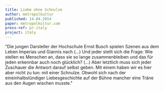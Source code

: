 ```yaml
---
title: Liebe ohne Schnulze
author: metropolkultur
published: 14.04.2014
paper: metropolkultur.com
press-ref: pr-italy
project: italy
---
```


"Die jungen Darsteller der Hochschule Ernst Busch spielen Szenen aus dem Leben Imperias und Giannis nach (...) Und jeder stellt sich die Frage: Wie stellen es Menschen an, dass sie so lange zusammenbleiben und das für jeden erkennbar auch noch glücklich? (...) Aber letztlich muss sich jeder Zuschauer die Antwort darauf selbst geben. Mit einem haben wir es hier aber nicht zu tun: mit einer Schnulze. Obwohl sich nach der eineinhalbstündiger Liebesgeschichte auf der Bühne mancher eine Träne aus den Augen wischen musste."

